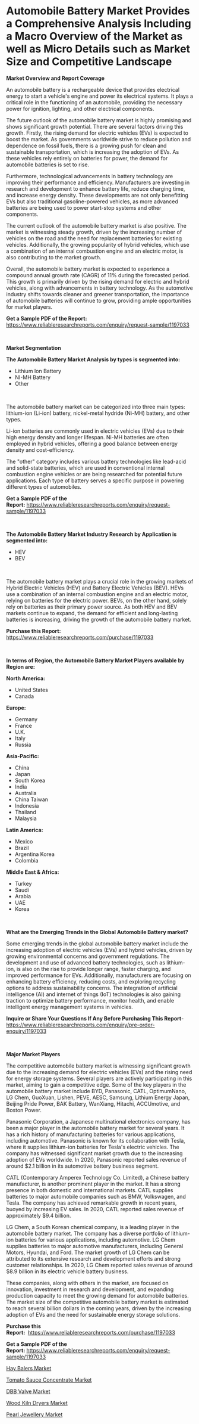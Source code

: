 <p><h1>Automobile Battery Market Provides a Comprehensive Analysis Including a Macro Overview of the Market as well as Micro Details such as Market Size and Competitive Landscape</h1></p><p><strong>Market Overview and Report Coverage</strong></p>
<p><p>An automobile battery is a rechargeable device that provides electrical energy to start a vehicle's engine and power its electrical systems. It plays a critical role in the functioning of an automobile, providing the necessary power for ignition, lighting, and other electrical components.</p><p>The future outlook of the automobile battery market is highly promising and shows significant growth potential. There are several factors driving this growth. Firstly, the rising demand for electric vehicles (EVs) is expected to boost the market. As governments worldwide strive to reduce pollution and dependence on fossil fuels, there is a growing push for clean and sustainable transportation, which is increasing the adoption of EVs. As these vehicles rely entirely on batteries for power, the demand for automobile batteries is set to rise.</p><p>Furthermore, technological advancements in battery technology are improving their performance and efficiency. Manufacturers are investing in research and development to enhance battery life, reduce charging time, and increase energy density. These developments are not only benefitting EVs but also traditional gasoline-powered vehicles, as more advanced batteries are being used to power start-stop systems and other components.</p><p>The current outlook of the automobile battery market is also positive. The market is witnessing steady growth, driven by the increasing number of vehicles on the road and the need for replacement batteries for existing vehicles. Additionally, the growing popularity of hybrid vehicles, which use a combination of an internal combustion engine and an electric motor, is also contributing to the market growth.</p><p>Overall, the automobile battery market is expected to experience a compound annual growth rate (CAGR) of 11% during the forecasted period. This growth is primarily driven by the rising demand for electric and hybrid vehicles, along with advancements in battery technology. As the automotive industry shifts towards cleaner and greener transportation, the importance of automobile batteries will continue to grow, providing ample opportunities for market players.</p></p>
<p><strong>Get a Sample PDF of the Report:</strong> <a href="https://www.reliableresearchreports.com/enquiry/request-sample/1197033">https://www.reliableresearchreports.com/enquiry/request-sample/1197033</a></p>
<p>&nbsp;</p>
<p><strong>Market Segmentation</strong></p>
<p><strong>The Automobile Battery Market Analysis by types is segmented into:</strong></p>
<p><ul><li>Lithium Ion Battery</li><li>NI-MH Battery</li><li>Other</li></ul></p>
<p>&nbsp;</p>
<p><p>The automobile battery market can be categorized into three main types: lithium-ion (Li-ion) battery, nickel-metal hydride (Ni-MH) battery, and other types. </p><p>Li-ion batteries are commonly used in electric vehicles (EVs) due to their high energy density and longer lifespan. Ni-MH batteries are often employed in hybrid vehicles, offering a good balance between energy density and cost-efficiency. </p><p>The "other" category includes various battery technologies like lead-acid and solid-state batteries, which are used in conventional internal combustion engine vehicles or are being researched for potential future applications. Each type of battery serves a specific purpose in powering different types of automobiles.</p></p>
<p><strong>Get a Sample PDF of the Report:</strong>&nbsp;<a href="https://www.reliableresearchreports.com/enquiry/request-sample/1197033">https://www.reliableresearchreports.com/enquiry/request-sample/1197033</a></p>
<p>&nbsp;</p>
<p><strong>The Automobile Battery Market Industry Research by Application is segmented into:</strong></p>
<p><ul><li>HEV</li><li>BEV</li></ul></p>
<p>&nbsp;</p>
<p><p>The automobile battery market plays a crucial role in the growing markets of Hybrid Electric Vehicles (HEV) and Battery Electric Vehicles (BEV). HEVs use a combination of an internal combustion engine and an electric motor, relying on batteries for the electric power. BEVs, on the other hand, solely rely on batteries as their primary power source. As both HEV and BEV markets continue to expand, the demand for efficient and long-lasting batteries is increasing, driving the growth of the automobile battery market.</p></p>
<p><strong>Purchase this Report:</strong>&nbsp; <a href="https://www.reliableresearchreports.com/purchase/1197033">https://www.reliableresearchreports.com/purchase/1197033</a></p>
<p>&nbsp;</p>
<p><strong>In terms of Region, the Automobile Battery Market Players available by Region are:</strong></p>
<p>
    <p> <strong> North America: </strong>
        <ul>
            <li>United States</li>
            <li>Canada</li>
        </ul>
        </p> 
    <p> <strong> Europe: </strong>
        <ul>
            <li>Germany</li>
            <li>France</li>
            <li>U.K.</li>
            <li>Italy</li>
            <li>Russia</li>
        </ul>
        </p> 
    <p> <strong> Asia-Pacific: </strong>
        <ul>
            <li>China</li>
            <li>Japan</li>
            <li>South Korea</li>
            <li>India</li>
            <li>Australia</li>
            <li>China Taiwan</li>
            <li>Indonesia</li>
            <li>Thailand</li>
            <li>Malaysia</li>
        </ul>
        </p> 
    <p> <strong> Latin America: </strong>
        <ul>
            <li>Mexico</li>
            <li>Brazil</li>
            <li>Argentina Korea</li>
            <li>Colombia</li>
        </ul>
        </p> 
    <p> <strong> Middle East & Africa: </strong>
        <ul>
            <li>Turkey</li>
            <li>Saudi</li>
            <li>Arabia</li>
            <li>UAE</li>
            <li>Korea</li>
        </ul>
    </p>
    </p>
<p>&nbsp;</p>
<p><strong>What are the Emerging Trends in the Global Automobile Battery market?</strong></p>
<p><p>Some emerging trends in the global automobile battery market include the increasing adoption of electric vehicles (EVs) and hybrid vehicles, driven by growing environmental concerns and government regulations. The development and use of advanced battery technologies, such as lithium-ion, is also on the rise to provide longer range, faster charging, and improved performance for EVs. Additionally, manufacturers are focusing on enhancing battery efficiency, reducing costs, and exploring recycling options to address sustainability concerns. The integration of artificial intelligence (AI) and internet of things (IoT) technologies is also gaining traction to optimize battery performance, monitor health, and enable intelligent energy management systems in vehicles.</p></p>
<p><strong>Inquire or Share Your Questions If Any Before Purchasing This Report</strong>- <a href="https://www.reliableresearchreports.com/enquiry/pre-order-enquiry/1197033">https://www.reliableresearchreports.com/enquiry/pre-order-enquiry/1197033</a></p>
<p>&nbsp;</p>
<p><strong>Major Market Players</strong></p>
<p><p>The competitive automobile battery market is witnessing significant growth due to the increasing demand for electric vehicles (EVs) and the rising need for energy storage systems. Several players are actively participating in this market, aiming to gain a competitive edge. Some of the key players in the automobile battery market include BYD, Panasonic, CATL, OptimumNano, LG Chem, GuoXuan, Lishen, PEVE, AESC, Samsung, Lithium Energy Japan, Beijing Pride Power, BAK Battery, WanXiang, Hitachi, ACCUmotive, and Boston Power.</p><p>Panasonic Corporation, a Japanese multinational electronics company, has been a major player in the automobile battery market for several years. It has a rich history of manufacturing batteries for various applications, including automotive. Panasonic is known for its collaboration with Tesla, where it supplies lithium-ion batteries for Tesla's electric vehicles. The company has witnessed significant market growth due to the increasing adoption of EVs worldwide. In 2020, Panasonic reported sales revenue of around $2.1 billion in its automotive battery business segment.</p><p>CATL (Contemporary Amperex Technology Co. Limited), a Chinese battery manufacturer, is another prominent player in the market. It has a strong presence in both domestic and international markets. CATL supplies batteries to major automobile companies such as BMW, Volkswagen, and Tesla. The company has achieved remarkable growth in recent years, buoyed by increasing EV sales. In 2020, CATL reported sales revenue of approximately $9.4 billion.</p><p>LG Chem, a South Korean chemical company, is a leading player in the automobile battery market. The company has a diverse portfolio of lithium-ion batteries for various applications, including automotive. LG Chem supplies batteries to major automotive manufacturers, including General Motors, Hyundai, and Ford. The market growth of LG Chem can be attributed to its extensive research and development efforts and strong customer relationships. In 2020, LG Chem reported sales revenue of around $8.9 billion in its electric vehicle battery business.</p><p>These companies, along with others in the market, are focused on innovation, investment in research and development, and expanding production capacity to meet the growing demand for automobile batteries. The market size of the competitive automobile battery market is estimated to reach several billion dollars in the coming years, driven by the increasing adoption of EVs and the need for sustainable energy storage solutions.</p></p>
<p><strong>Purchase this Report:</strong>&nbsp;&nbsp;<a href="https://www.reliableresearchreports.com/purchase/1197033">https://www.reliableresearchreports.com/purchase/1197033</a></p>
<p></p>
<p><strong>Get a Sample PDF of the Report:</strong>&nbsp;<a href="https://www.reliableresearchreports.com/enquiry/request-sample/1197033">https://www.reliableresearchreports.com/enquiry/request-sample/1197033</a></p>
<p><p><a href="https://www.linkedin.com/pulse/decoding-hay-balers-market-deep-dive-latest-trends-segmentation-mlnhe/">Hay Balers Market</a></p><p><a href="https://medium.com/@tatemonahan564856/tomato-sauce-concentrate-market-size-cagr-trends-2024-2030-245701c39892">Tomato Sauce Concentrate Market</a></p><p><a href="https://www.linkedin.com/pulse/dbb-valve-market-size-2023-2030-global-industrial-analysis-oxone/">DBB Valve Market</a></p><p><a href="https://www.linkedin.com/pulse/wood-kiln-dryers-market-size-share-amp-trends-analysis-report-pcm7e/">Wood Kiln Dryers Market</a></p><p><a href="https://medium.com/@evertkohler82/pearl-jewellery-market-report-reveals-the-latest-trends-and-growth-opportunities-of-this-market-48e8e2860e74">Pearl Jewellery Market</a></p></p>
